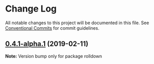 # Change Log

All notable changes to this project will be documented in this file.
See [Conventional Commits](https://conventionalcommits.org) for commit guidelines.

## [0.4.1-alpha.1](https://github.com/tunnckoCore/monorepo/compare/rolldown@0.4.1-alpha.0...rolldown@0.4.1-alpha.1) (2019-02-11)

**Note:** Version bump only for package rolldown
